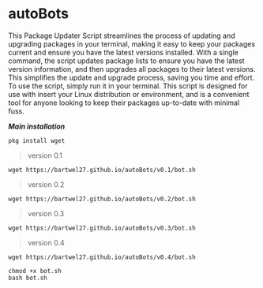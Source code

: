 # autoBots

This Package Updater Script streamlines the process of updating and upgrading packages in your terminal, making it easy to keep your packages current and ensure you have the latest versions installed. With a single command, the script updates package lists to ensure you have the latest version information, and then upgrades all packages to their latest versions. This simplifies the update and upgrade process, saving you time and effort. To use the script, simply run it in your terminal. This script is designed for use with insert your Linux distribution or environment, and is a convenient tool for anyone looking to keep their packages up-to-date with minimal fuss.


___Main installation___
```
pkg install wget
```

> version 0.1
```
wget https://bartwel27.github.io/autoBots/v0.1/bot.sh
```

> version 0.2
```
wget https://bartwel27.github.io/autoBots/v0.2/bot.sh
```


> version 0.3
```
wget https://bartwel27.github.io/autoBots/v0.3/bot.sh
```

> version 0.4
```
wget https://bartwel27.github.io/autoBots/v0.4/bot.sh
```



```
chmod +x bot.sh
bash bot.sh
```

